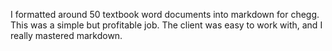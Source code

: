 I formatted around 50 textbook word documents into markdown for chegg. This was a simple but profitable job. The client was easy to work with, and I really mastered markdown.


